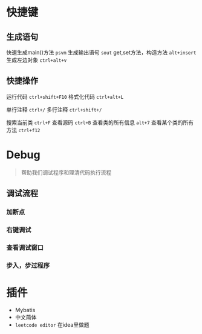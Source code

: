 # 快捷键
## 生成语句
快速生成main()方法   `psvm`
生成输出语句   `sout`
get,set方法，构造方法   `alt+insert`
生成左边对象   `ctrl+alt+v`

## 快捷操作
运行代码   `ctrl+shift+F10`
格式化代码   `ctrl+alt+L`

单行注释   `ctrl+/`
多行注释   `ctrl+shift+/`

搜索当前类 `ctrl+F`
查看源码   `ctrl+B`
查看类的所有信息   `alt+7`
查看某个类的所有方法 `ctrl+f12`
# Debug
>帮助我们调试程序和理清代码执行流程

## 调试流程
### 加断点
### 右键调试
### 查看调试窗口
### 步入，步过程序
# 插件
- Mybatis
- 中文简体
- `leetcode editor` 在idea里做题















